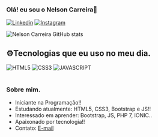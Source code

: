 ### Olá! eu sou o Nelson Carreira👋

[![Linkedin](https://img.shields.io/badge/LinkedIn-0077B5?style=for-the-badge&logo=linkedin&logoColor=white)](https://linkedin.com/in/nelson-carreira-9669a2144)
[![Instagram](https://img.shields.io/badge/Instagram-E4405F?style=for-the-badge&logo=instagram&logoColor=white
)](https://instagram.com/carreira__nelson)


![Nelson Carreira GitHub stats](https://github-readme-stats.vercel.app/api?username=Nelson-Carreira&show_icons=true&theme=vision-friendly-dark)

## ⚙️Tecnologias que eu uso no meu dia.

<div style="display: inline_block">
<img alihn="center" alt="HTML5" src="https://img.shields.io/badge/HTML5-E34F26?style=for-the-badge&logo=html5&logoColor=white" />
<img alihn="center" 
alt="CSS3" src="https://img.shields.io/badge/CSS3-1572B6?style=for-the-badge&logo=css3&logoColor=white" />
<img alihn="center" 
alt="JAVASCRIPT" src="https://img.shields.io/badge/JavaScript-F7DF1E?style=for-the-badge&logo=javascript&logoColor=black "/>
</div> <br>

### Sobre mim.

- Iniciante na Programação!! <br>
- Estudando atualmente: HTML5, CSS3, Bootstrap e JS!!
- Interessado em aprender: Bootstrap, JS, PHP 7, IONIC..
- Apaixonado por tecnologia!! <br>
- Contato: <a href="mailto:nelsoonerr@outlook.com">E-mail</a>
